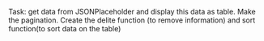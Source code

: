 Task: get data from JSONPlaceholder and display this data as table. Make the pagination. Create the delite function (to remove information) and sort function(to sort data on the table)

